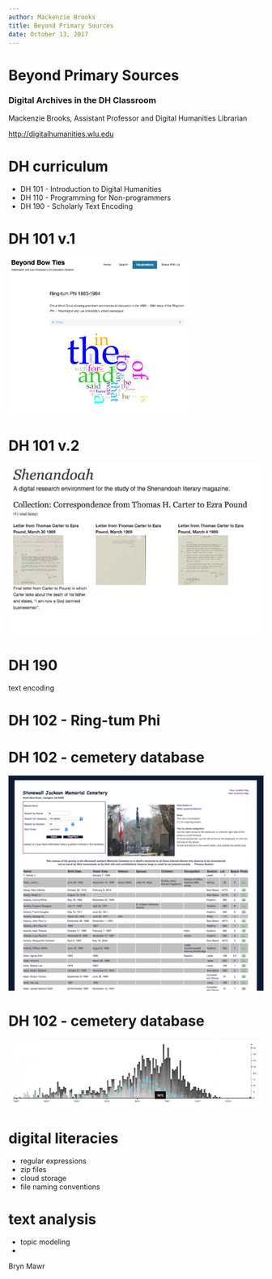 ```yaml
---
author: Mackenzie Brooks
title: Beyond Primary Sources
date: October 13, 2017
---
```


# Beyond Primary Sources
<h3>Digital Archives in the DH Classroom</h3>

Mackenzie Brooks, Assistant Professor and Digital Humanities Librarian

<a href="http://digitalhumanities.wlu.edu/">http://digitalhumanities.wlu.edu</a>

# DH curriculum
* DH 101 - Introduction to Digital Humanities 
* DH 110 - Programming for Non-programmers
* DH 190 - Scholarly Text Encoding 

# DH 101 v.1
<img src="images/rtpwordcloud2.png" alt="screenshot of word cloud in Beyond Bow Ties project" style="max-width:70%;">

# DH 101 v.2
<img src="images/shen2.png" alt="screenshot of Shenandoah digital exhibit">

# DH 190

text encoding 

# DH 102 - Ring-tum Phi


# DH 102 - cemetery database
<img src="images/sjcemetery.png" alt="screenshot of Stonewall Jackson Cemetery database" /> 

# DH 102 - cemetery database
<img src="images/tuckercemetery.jpg" alt="visualization showing death years of cemetery data" /> 

# digital literacies
* regular expressions
* zip files 
* cloud storage
* file naming conventions

# text analysis 
* topic modeling 
* 

Bryn Mawr 



